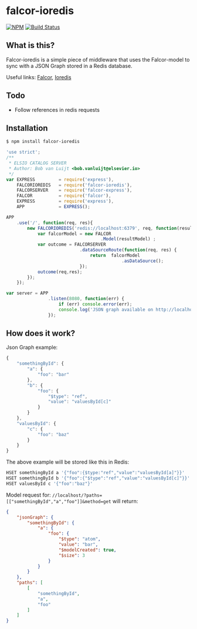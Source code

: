 # falcor-ioredis 

[![NPM](https://img.shields.io/npm/v/falcor-ioredis.svg)](https://www.npmjs.com/package/falcor-ioredis)
[![Build Status](https://travis-ci.org/kubrickology/falcor-ioredis.svg)](https://travis-ci.org/kubrickology/falcor-ioredis)

## What is this?
Falcor-ioredis is a simple piece of middleware that uses the Falcor-model to sync with a JSON Graph stored in a Redis database.

Useful links: [Falcor](http://netflix.github.io/falcor), [Ioredis](https://github.com/luin/ioredis)

## Todo
- Follow references in redis requests

## Installation

```bash
$ npm install falcor-ioredis
```

```js
'use strict';
/**
 * ELSIO CATALOG SERVER
 * Author: Bob van Luijt <bob.vanluijt@elsevier.io>
 */
var EXPRESS         = require('express'),
    FALCORIOREDIS   = require('falcor-ioredis'),
    FALCORSERVER    = require('falcor-express'),
    FALCOR          = require('falcor'),
    EXPRESS         = require('express'),
    APP             = EXPRESS();

APP
    .use('/', function(req, res){
        new FALCORIOREDIS('redis://localhost:6379', req, function(resultModel){
            var falcorModel = new FALCOR
                                    .Model(resultModel) ;
            var outcome = FALCORSERVER
                            .dataSourceRoute(function(req, res) {
                                return  falcorModel
                                            .asDataSource();
                            });
            outcome(req,res);
        });
    });

var server = APP
                .listen(8080, function(err) {
                    if (err) console.error(err);
                    console.log('JSON graph available on http://localhost:80');
                });
```

## How does it work?
Json Graph example:
```js
{
    "somethingById": {
        "a": {
            "foo": "bar"
        },
        "b": {
            "foo": {
                "$type": "ref",
                "value": "valuesById[c]"
            }
        }
    },
    "valuesById": {
        "c": {
            "foo": "baz"
        }
    }
}
```

The above example will be stored like this in Redis:
```bash
HSET somethingById a '{"foo":{$type:"ref","value":"valuesById[a]"}}'
HSET somethingById b '{"foo":{"$type":"ref","value":"valuesById[c]"}}'
HSET valuesById c '{"foo":"baz"}'
```

Model request for: `//localhost/?paths=[["somethingById","a","foo"]]&method=get` will return:
```json
{
    "jsonGraph": {
        "somethingById": {
            "a": {
                "foo": {
                    "$type": "atom",
                    "value": "bar",
                    "$modelCreated": true,
                    "$size": 3
                }
            }
        }
    },
    "paths": [
        [
            "somethingById",
            "a",
            "foo"
        ]
    ]
}
```

